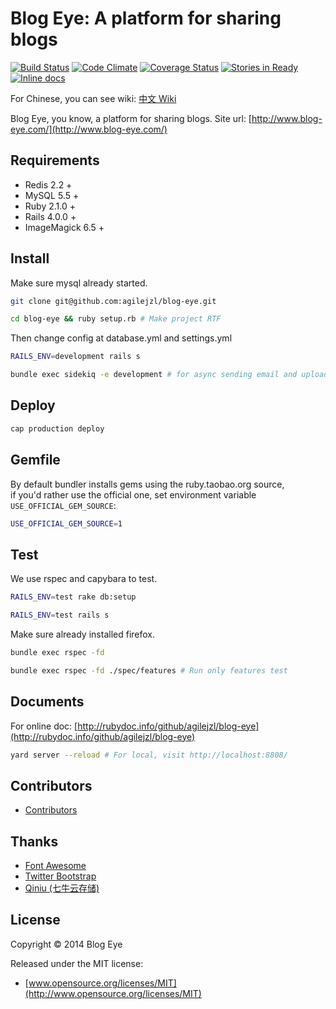 Blog Eye: A platform for sharing blogs
=======

[![Build Status](http://img.shields.io/travis/agilejzl/blog-eye.svg)][travis]
[![Code Climate](http://img.shields.io/codeclimate/github/agilejzl/blog-eye.svg)][codeclimate]
[![Coverage Status](http://img.shields.io/coveralls/agilejzl/blog-eye.svg)][coveralls]
[![Stories in Ready](https://badge.waffle.io/agilejzl/blog-eye.svg?label=ready&title=Ready)](http://waffle.io/agilejzl/blog-eye)
[![Inline docs](http://inch-ci.org/github/agilejzl/blog-eye.svg)][inch]

[travis]: http://travis-ci.org/agilejzl/blog-eye
[codeclimate]: https://codeclimate.com/github/agilejzl/blog-eye
[coveralls]: https://coveralls.io/r/agilejzl/blog-eye
[inch]: http://inch-ci.org/github/agilejzl/blog-eye

For Chinese, you can see wiki: [中文 Wiki](https://github.com/agilejzl/blog-eye/wiki)  

Blog Eye, you know, a platform for sharing blogs. Site url: [http://www.blog-eye.com/](http://www.blog-eye.com/)  

## Requirements  

* Redis 2.2 +
* MySQL 5.5 +
* Ruby 2.1.0 +
* Rails 4.0.0 +
* ImageMagick 6.5 +

## Install

Make sure mysql already started.  
```bash  
git clone git@github.com:agilejzl/blog-eye.git  

cd blog-eye && ruby setup.rb # Make project RTF  
```

Then change config at database.yml and settings.yml  
```bash  
RAILS_ENV=development rails s  

bundle exec sidekiq -e development # for async sending email and uploading  
```  

## Deploy  

```bash  
cap production deploy  
```  

## Gemfile  

By default bundler installs gems using the ruby.taobao.org source,   
if you'd rather use the official one, set environment variable `USE_OFFICIAL_GEM_SOURCE`:

```bash  
USE_OFFICIAL_GEM_SOURCE=1  
```  

## Test

We use rspec and capybara to test.  
```bash  
RAILS_ENV=test rake db:setup  

RAILS_ENV=test rails s  
```  

Make sure already installed firefox.  
```bash  
bundle exec rspec -fd  

bundle exec rspec -fd ./spec/features # Run only features test  
```  

## Documents

For online doc: [http://rubydoc.info/github/agilejzl/blog-eye](http://rubydoc.info/github/agilejzl/blog-eye)   
```bash  
yard server --reload # For local, visit http://localhost:8808/  
```  

## Contributors

* [Contributors](https://github.com/agilejzl/blog-eye/contributors)

## Thanks

* [Font Awesome](http://fontawesome.io/)
* [Twitter Bootstrap](http://getbootstrap.com/)
* [Qiniu (七牛云存储)](http://www.qiniu.com/)

## License

Copyright © 2014 Blog Eye

Released under the MIT license:

* [www.opensource.org/licenses/MIT](http://www.opensource.org/licenses/MIT)

